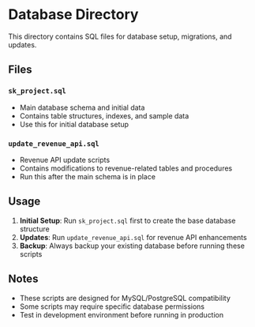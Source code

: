 # Database Directory

This directory contains SQL files for database setup, migrations, and updates.

## Files

### `sk_project.sql`
- Main database schema and initial data
- Contains table structures, indexes, and sample data
- Use this for initial database setup

### `update_revenue_api.sql`
- Revenue API update scripts
- Contains modifications to revenue-related tables and procedures
- Run this after the main schema is in place

## Usage

1. **Initial Setup**: Run `sk_project.sql` first to create the base database structure
2. **Updates**: Run `update_revenue_api.sql` for revenue API enhancements
3. **Backup**: Always backup your existing database before running these scripts

## Notes

- These scripts are designed for MySQL/PostgreSQL compatibility
- Some scripts may require specific database permissions
- Test in development environment before running in production

